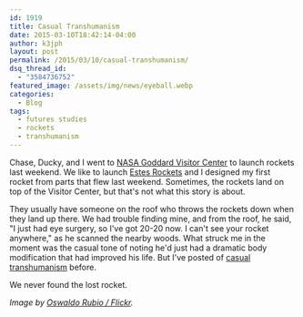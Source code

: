```yaml
---
id: 1919
title: Casual Transhumanism
date: 2015-03-10T18:42:14-04:00
author: k3jph
layout: post
permalink: /2015/03/10/casual-transhumanism/
dsq_thread_id:
  - "3584736752"
featured_image: /assets/img/news/eyeball.webp
categories:
  - Blog
tags:
  - futures studies
  - rockets
  - transhumanism
---
```

Chase, Ducky, and I went to [NASA Goddard Visitor Center](http://www.nasa.gov/centers/goddard/visitor/home) to launch rockets last weekend.  We like to launch [Estes Rockets](http://www.estesrockets.com/) and I designed my first rocket from parts that flew last weekend.  Sometimes, the rockets land on top of the Visitor Center, but that's not what this story is about.

They usually have someone on the roof who throws the rockets down when they land up there.  We had trouble finding mine, and from the roof, he said, "I just had eye surgery, so I've got 20-20 now.  I can't see your rocket anywhere," as he scanned the nearby woods.  What struck me in the moment was the casual tone of noting he'd just had a dramatic body modification that had improved his life.  But I've posted of [casual transhumanism](https://jameshoward.us/2014/09/22/cheap-biohacking/) before.

We never found the lost rocket.

_Image by [Oswaldo Rubio / Flickr](https://www.flickr.com/photos/arrozconnori/476811844/)._
